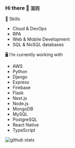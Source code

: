 ### Hi there 👋 🇧🇷


🤖 Skills
+ Cloud & DevOps
+ RPA
+ Web & Mobile Development
+ SQL & NoSQL databases


🖥️ I’m currently working with
+ AWS
+ Python
+ Django 
+ Express
+ Firebase
+ Flask
+ Next.js
+ Node.js
+ MongoDB
+ MySQL
+ PostgreSQL
+ React Native
+ TypeScript


![github stats](https://github-readme-stats.vercel.app/api?username=FehRoque&show_icons=true&theme=merko)


<!--
**FehRoque/FehRoque** is a ✨ _special_ ✨ repository because its `README.md` (this file) appears on your GitHub profile.

[![Used Languages](https://github-readme-stats.vercel.app/api/top-langs/?username=FehRoque&show_icons=true&theme=dark)]

Here are some ideas to get you started:

- 🔭 I’m currently working on ...
- 🌱 I’m currently learning ...
- 👯 I’m looking to collaborate on ...
- 🤔 I’m looking for help with ...
- 💬 Ask me about ...
- 📫 How to reach me: ...
- 😄 Pronouns: ...
- ⚡ Fun fact: ...
-->
